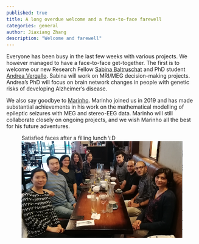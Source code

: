 ```yaml
---
published: true
title: A long overdue welcome and a face-to-face farewell
categories: general
author: Jiaxiang Zhang
description: "Welcome and farewell"
---
```


Everyone has been busy in the last few weeks with various projects. We however managed to have a face-to-face get-together. The first is to welcome our new Research Fellow [Sabina Baltruschat](/people/sabina_baltruschat) and PhD student [Andrea Vergallo](/people/andrea_vergallo). Sabina will work on MRI/MEG decision-making projects. Andrea’s PhD will focus on brain network changes in people with genetic risks of developing Alzheimer’s disease.

We also say goodbye to [Marinho](http://malopes.yolasite.com). Marinho joined us in 2019 and has made substantial achievements in his work on the mathematical modelling of epileptic seizures with MEG and stereo-EEG data. Marinho will still collaborate closely on ongoing projects, and we wish Marinho all the best for his future adventures.

<figure class="center">
    <figcaption>Satisfied faces after a filling lunch \:D</figcaption>
    <a href="/images/photo/2021Lunch.png"><img src="/images/photo/2021Lunch.png" alt=""></a>
</figure>